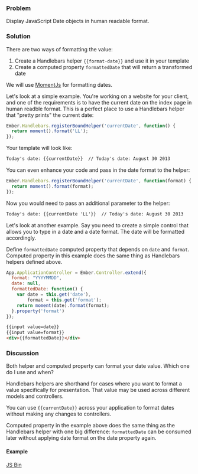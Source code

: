 ### Problem

Display JavaScript Date objects in human readable format.

### Solution

There are two ways of formatting the value:

1. Create a Handlebars helper `{{format-date}}` and use it in your template
2. Create a computed property `formattedDate` that will return a transformed date

We will use [MomentJs](http://momentjs.com) for formatting dates.

Let's look at a simple example. You're working on a website for your
client, and one of the requirements is to have the current date on the index page in human readble format. This is a perfect place to use a
Handlebars helper that "pretty prints" the current date:

```javascript
Ember.Handlebars.registerBoundHelper('currentDate', function() {
  return moment().format('LL');
});
```

Your template will look like:

```html
Today's date: {{currentDate}}  // Today's date: August 30 2013
```

You can even enhance your code and pass in the date format to the helper:

```javascript
Ember.Handlebars.registerBoundHelper('currentDate', function(format) {
  return moment().format(format);
});
```

Now you would need to pass an additional parameter to the helper:

```html
Today's date: {{currentDate 'LL'}}  // Today's date: August 30 2013
```

Let's look at another example. Say you need
to create a simple control that allows you to type in a date and
a date format. The date will be formatted accordingly.

Define `formattedDate` computed property that depends on
`date` and `format`. Computed property in this example does
the same thing as Handlebars helpers defined above.

```javascript
App.ApplicationController = Ember.Controller.extend({
  format: "YYYYMMDD",
  date: null,
  formattedDate: function() {
    var date = this.get('date'),
        format = this.get('format');
    return moment(date).format(format);
  }.property('format')
});
```

```html
{{input value=date}}
{{input value=format}}
<div>{{formattedDate}}</div>
```

### Discussion

Both helper and computed property can format your date value. 
Which one do I use and when?

Handlebars helpers are shorthand for cases where you want to format
a value specifically for presentation. That value may be used 
across different models and controllers.

You can use `{{currentDate}}` across your application to format dates
without making any changes to controllers.

Computed property in the example above does the same thing as the
Handlebars helper with one big difference:
`formattedDate` can be consumed later without applying
date format on the date property again.

#### Example

<a class="jsbin-embed" href="http://emberjs.jsbin.com/iCaGUne/4/edit?output">JS Bin</a>
